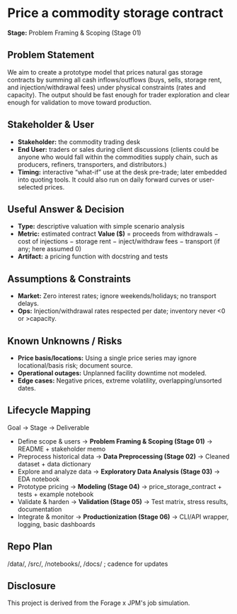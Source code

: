 # Price a commodity storage contract
**Stage:** Problem Framing & Scoping (Stage 01)
## Problem Statement

We aim to create a prototype model that prices natural gas storage contracts by summing all cash inflows/outflows (buys, sells, storage rent, and injection/withdrawal fees) under physical constraints (rates and capacity). The output should be fast enough for trader exploration and clear enough for validation to move toward production.
## Stakeholder & User
- **Stakeholder:** the commodity trading desk  
- **End User:** traders or sales during client discussions (clients could be anyone who would fall within the commodities supply chain, such as producers, refiners, transporters, and distributors.)  
- **Timing:** interactive “what-if” use at the desk pre-trade; later embedded into quoting tools. It could also run on daily forward curves or user-selected prices.

## Useful Answer & Decision
- **Type:** descriptive valuation with simple scenario analysis  
- **Metric:** estimated contract **Value ($)** = proceeds from withdrawals − cost of injections − storage rent − inject/withdraw fees − transport (if any; here assumed 0)
- **Artifact:** a pricing function with docstring and tests
## Assumptions & Constraints
- **Market:** Zero interest rates; ignore weekends/holidays; no transport delays.  
- **Ops:** Injection/withdrawal rates respected per date; inventory never <0 or >capacity.
## Known Unknowns / Risks
- **Price basis/locations:** Using a single price series may ignore locational/basis risk; document source.   
- **Operational outages:** Unplanned facility downtime not modeled.  
- **Edge cases:** Negative prices, extreme volatility, overlapping/unsorted dates.
## Lifecycle Mapping
Goal → Stage → Deliverable
- Define scope & users → **Problem Framing & Scoping (Stage 01)** → README + stakeholder memo
- Preprocess historical data → **Data Preprocessing (Stage 02)** → Cleaned dataset + data dictionary
- Explore and analyze data → **Exploratory Data Analysis (Stage 03)** → EDA notebook
- Prototype pricing → **Modeling (Stage 04)** → price_storage_contract + tests + example notebook
- Validate & harden → **Validation (Stage 05)** → Test matrix, stress results, documentation
- Integrate & monitor → **Productionization (Stage 06)** → CLI/API wrapper, logging, basic dashboards
## Repo Plan
/data/, /src/, /notebooks/, /docs/ ; cadence for updates

## Disclosure
This project is derived from the Forage x JPM's job simulation.
